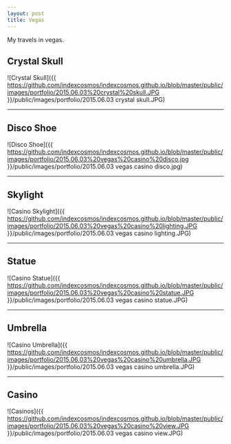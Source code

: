```yaml
---
layout: post
title: Vegas
---
```


<div class="message">
 My travels in vegas.
</div>

## Crystal Skull

![Crystal Skull]({{ https://github.com/indexcosmos/indexcosmos.github.io/blob/master/public/images/portfolio/2015.06.03%20crystal%20skull.JPG }}/public/images/portfolio/2015.06.03 crystal skull.JPG)

***

## Disco Shoe

![Disco Shoe]({{ https://github.com/indexcosmos/indexcosmos.github.io/blob/master/public/images/portfolio/2015.06.03%20vegas%20casino%20disco.jpg }}/public/images/portfolio/2015.06.03 vegas casino disco.jpg)

***

## Skylight

![Casino Skylight]({{ https://github.com/indexcosmos/indexcosmos.github.io/blob/master/public/images/portfolio/2015.06.03%20vegas%20casino%20lighting.JPG }}/public/images/portfolio/2015.06.03 vegas casino lighting.JPG)

***

## Statue

![Casino Statue]({{ https://github.com/indexcosmos/indexcosmos.github.io/blob/master/public/images/portfolio/2015.06.03%20vegas%20casino%20statue.JPG }}/public/images/portfolio/2015.06.03 vegas casino statue.JPG)

***

## Umbrella

![Casino Umbrella]({{ https://github.com/indexcosmos/indexcosmos.github.io/blob/master/public/images/portfolio/2015.06.03%20vegas%20casino%20umbrella.JPG }}/public/images/portfolio/2015.06.03 vegas casino umbrella.JPG)

***

## Casino

![Casinos]({{ https://github.com/indexcosmos/indexcosmos.github.io/blob/master/public/images/portfolio/2015.06.03%20vegas%20casino%20view.JPG }}/public/images/portfolio/2015.06.03 vegas casino view.JPG)